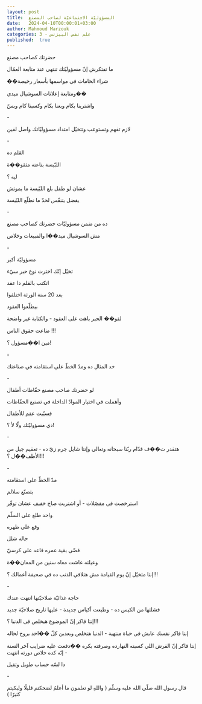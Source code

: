 ```yaml
---
layout: post
title:  المسؤوليّة الاجتماعيّة لصاحب المصنع
date:   2024-04-10T00:00:01+03:00
author: Mahmoud Marzouk
categories: 3 - علم نفس البيزنس
published:  true
---
```

حضرتك كصاحب مصنع

ما تفتكرش إنّ مسؤوليّتك تنتهي عند متابعة العمّال

��شراء الخامات في مواسمها بأسعار رخيصة

ومتابعة إعلانات السوشيال ميدي��

واشترينا بكام وبعنا بكام وكسبنا كام وبسّ

\-

لازم تفهم وتستوعب وتتخيّل امتداد مسؤوليّاتك واصل لفين

\-

القلم ده

اللبّيسة بتاعته مثقو��ة

ليه ؟

عشان لو طفل بلع اللبّيسة ما يموتش

يفضل يتنفّس لحدّ ما نطلّع اللبّيسة

\-

ده من ضمن مسؤوليّات حضرتك كصاحب مصنع

مش السوشيال ميد��ا والمبيعات وخلاص

\-

مسؤوليّة أكبر

تخيّل إنّك اخترت نوع حبر سيّء

اتكتب بالقلم دا عقد

بعد 20 سنة الورثة اختلفوا

بيطلّعوا العقود

لقو�� الحبر باهت على العقود - والكتابة غير واضحة

ضاعت حقوق الناس !!!

مين ا��مسؤول ؟!

\-

خد المثال ده ومدّ الخطّ على استقامته في صناعتك

\-

لو حضرتك صاحب مصنع حفّاظات أطفال

وأهملت في اختيار الموادّ الداخلة في تصنيع الحفّاظات

فسبّبت عقم للأطفال

دي مسؤوليّتك ولّا لأ ؟!

\-

هتقدر ت��ف قدّام ربّنا سبحانه وتعالى وإنتا شايل جرم زيّ ده - تعقيم جيل من
الأطف��ل ؟!!!

\-

مدّ الخطّ على استقامته

بتصنّع سلالم

استرخصت في مفصّلات - أو اشتريت صاج خفيف عشان توفّر

واحد طلع على السلّم

وقع على ظهره

جاله شلل

قضّى بقية عمره قاعد على كرسيّ

وعيلته عاشت معاه سنين من المعان��ة

إنتا متخيّل إنّ يوم القيامة مش هتلاقي الذنب ده في صحيفة أعمالك
؟!!!

\-

حاجة غذائيّة صلاحيّتها انتهت عندك

فشلتها من الكيس ده - وطبعت أكياس جديدة - عليها تاريخ صلاحيّة
جديد

إنتا فاكر إنّ الموضوع هيخلص في الدنيا ؟!!!

إنتا فاكر نفسك عايش في حياة منتهية - الدنيا هتخلص وبعدين كلّ ��احد يروح
لحاله

إنتا فاكر إنّ القرش اللي كسبته النهارده وصرفته بكره ��دفعت عليه ضرايب آخر
السنة - إنّه كده خلاص دورته انتهت

دا لسّه حساب طويل وتقيل

\-

قال رسول الله صلّى الله عليه وسلّم ( واللهِ لو تعلمون ما أعلمُ لضحكتم قليلًا
ولبكيتم كثيرًا )
